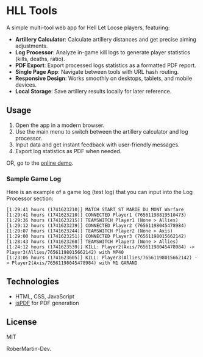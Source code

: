 # HLL Tools

A simple multi-tool web app for Hell Let Loose players, featuring:

- **Artillery Calculator**: Calculate artillery distances and get precise aiming adjustments.
- **Log Processor**: Analyze in-game kill logs to generate player statistics (kills, deaths, ratio).
- **PDF Export**: Export processed logs statistics as a formatted PDF report.
- **Single Page App**: Navigate between tools with URL hash routing.
- **Responsive Design**: Works smoothly on desktops, tablets, and mobile devices.
- **Local Storage**: Save artillery results locally for later reference.

## Usage

1. Open the app in a modern browser.
2. Use the main menu to switch between the artillery calculator and log processor.
3. Input data and get instant feedback with user-friendly messages.
4. Export log statistics as PDF when needed.

OR, go to the [online demo](https://robermartin-dev.github.io/hll-tools/).

### Sample Game Log

Here is an example of a game log (test log) that you can input into the Log Processor section:

```
[1:29:41 hours (1741623210)] MATCH START ST MARIE DU MONT Warfare
[1:29:41 hours (1741623210)] CONNECTED Player1 (76561198819510473) 
[1:29:36 hours (1741623215)] TEAMSWITCH Player1 (None > Allies)
[1:29:12 hours (1741623239)] CONNECTED Player2 (76561198045478984) 
[1:29:07 hours (1741623244)] TEAMSWITCH Player2 (None > Axis)
[1:29:00 hours (1741623251)] CONNECTED Player3 (76561198015662142) 
[1:28:43 hours (1741623268)] TEAMSWITCH Player3 (None > Allies) 
[1:24:12 hours (1741623539)] KILL: Player2(Axis/76561198045478984) -> Player3(Allies/76561198015662142) with MP40 
[1:23:06 hours (1741623605)] KILL: Player3(Allies/76561198015662142) -> Player2(Axis/76561198045478984) with M1 GARAND
```

## Technologies

- HTML, CSS, JavaScript
- [jsPDF](https://github.com/parallax/jsPDF) for PDF generation

## License

MIT

RoberMartin-Dev.
